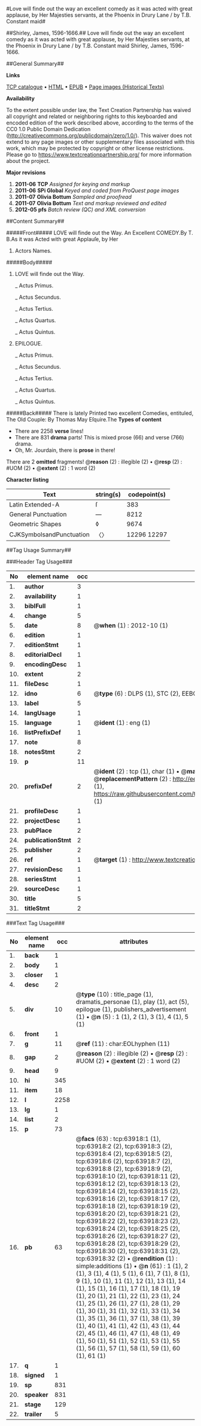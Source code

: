 #Love will finde out the way an excellent comedy as it was acted with great applause, by Her Majesties servants, at the Phoenix in Drury Lane / by T.B. Constant maid#

##Shirley, James, 1596-1666.##
Love will finde out the way an excellent comedy as it was acted with great applause, by Her Majesties servants, at the Phoenix in Drury Lane / by T.B.
Constant maid
Shirley, James, 1596-1666.

##General Summary##

**Links**

[TCP catalogue](http://www.ota.ox.ac.uk/tcp/)  • 
[HTML](http://tei.it.ox.ac.uk/tcp/Texts-HTML/free/A59/A59986.html)  • 
[EPUB](http://tei.it.ox.ac.uk/tcp/Texts-EPUB/free/A59/A59986.epub) • 
[Page images (Historical Texts)](https://historicaltexts.jisc.ac.uk/eebo-12590883e)

**Availability**

To the extent possible under law, the Text Creation Partnership has waived all copyright and related or neighboring rights to this keyboarded and encoded edition of the work described above, according to the terms of the CC0 1.0 Public Domain Dedication (http://creativecommons.org/publicdomain/zero/1.0/). This waiver does not extend to any page images or other supplementary files associated with this work, which may be protected by copyright or other license restrictions. Please go to https://www.textcreationpartnership.org/ for more information about the project.

**Major revisions**

1. __2011-06__ __TCP__ *Assigned for keying and markup*
1. __2011-06__ __SPi Global__ *Keyed and coded from ProQuest page images*
1. __2011-07__ __Olivia Bottum__ *Sampled and proofread*
1. __2011-07__ __Olivia Bottum__ *Text and markup reviewed and edited*
1. __2012-05__ __pfs__ *Batch review (QC) and XML conversion*

##Content Summary##

#####Front#####
LOVE will finde out the Way. An Excellent COMEDY.By T. B.As it was Acted with great Applauſe, by Her
1. Actors Names.

#####Body#####

1. LOVE will finde out the Way.

    _ Actus Primus.

    _ Actus Secundus.

    _ Actus Tertius.

    _ Actus Quartus.

    _ Actus Quintus.

1. EPILOGUE.

    _ Actus Primus.

    _ Actus Secundus.

    _ Actus Tertius.

    _ Actus Quartus.

    _ Actus Quintus.

#####Back#####
There is lately Printed two excellent Comedies, entituled, The Old Couple: By Thomas May Eſquire.The
**Types of content**

  * There are 2258 **verse** lines!
  * There are 831 **drama** parts! This is mixed prose (66) and verse (766) drama.
  * Oh, Mr. Jourdain, there is **prose** in there!

There are 2 **omitted** fragments! 
 @__reason__ (2) : illegible (2)  •  @__resp__ (2) : #UOM (2)  •  @__extent__ (2) : 1 word (2)

**Character listing**


|Text|string(s)|codepoint(s)|
|---|---|---|
|Latin Extended-A|ſ|383|
|General Punctuation|—|8212|
|Geometric Shapes|◊|9674|
|CJKSymbolsandPunctuation|〈〉|12296 12297|

##Tag Usage Summary##

###Header Tag Usage###

|No|element name|occ|attributes|
|---|---|---|---|
|1.|__author__|3||
|2.|__availability__|1||
|3.|__biblFull__|1||
|4.|__change__|5||
|5.|__date__|8| @__when__ (1) : 2012-10 (1)|
|6.|__edition__|1||
|7.|__editionStmt__|1||
|8.|__editorialDecl__|1||
|9.|__encodingDesc__|1||
|10.|__extent__|2||
|11.|__fileDesc__|1||
|12.|__idno__|6| @__type__ (6) : DLPS (1), STC (2), EEBO-CITATION (1), OCLC (1), VID (1)|
|13.|__label__|5||
|14.|__langUsage__|1||
|15.|__language__|1| @__ident__ (1) : eng (1)|
|16.|__listPrefixDef__|1||
|17.|__note__|8||
|18.|__notesStmt__|2||
|19.|__p__|11||
|20.|__prefixDef__|2| @__ident__ (2) : tcp (1), char (1)  •  @__matchPattern__ (2) : ([0-9\-]+):([0-9IVX]+) (1), (.+) (1)  •  @__replacementPattern__ (2) : http://eebo.chadwyck.com/downloadtiff?vid=$1&page=$2 (1), https://raw.githubusercontent.com/textcreationpartnership/Texts/master/tcpchars.xml#$1 (1)|
|21.|__profileDesc__|1||
|22.|__projectDesc__|1||
|23.|__pubPlace__|2||
|24.|__publicationStmt__|2||
|25.|__publisher__|2||
|26.|__ref__|1| @__target__ (1) : http://www.textcreationpartnership.org/docs/. (1)|
|27.|__revisionDesc__|1||
|28.|__seriesStmt__|1||
|29.|__sourceDesc__|1||
|30.|__title__|5||
|31.|__titleStmt__|2||


###Text Tag Usage###

|No|element name|occ|attributes|
|---|---|---|---|
|1.|__back__|1||
|2.|__body__|1||
|3.|__closer__|1||
|4.|__desc__|2||
|5.|__div__|10| @__type__ (10) : title_page (1), dramatis_personae (1), play (1), act (5), epilogue (1), publishers_advertisement (1)  •  @__n__ (5) : 1 (1), 2 (1), 3 (1), 4 (1), 5 (1)|
|6.|__front__|1||
|7.|__g__|11| @__ref__ (11) : char:EOLhyphen (11)|
|8.|__gap__|2| @__reason__ (2) : illegible (2)  •  @__resp__ (2) : #UOM (2)  •  @__extent__ (2) : 1 word (2)|
|9.|__head__|9||
|10.|__hi__|345||
|11.|__item__|18||
|12.|__l__|2258||
|13.|__lg__|1||
|14.|__list__|2||
|15.|__p__|73||
|16.|__pb__|63| @__facs__ (63) : tcp:63918:1 (1), tcp:63918:2 (2), tcp:63918:3 (2), tcp:63918:4 (2), tcp:63918:5 (2), tcp:63918:6 (2), tcp:63918:7 (2), tcp:63918:8 (2), tcp:63918:9 (2), tcp:63918:10 (2), tcp:63918:11 (2), tcp:63918:12 (2), tcp:63918:13 (2), tcp:63918:14 (2), tcp:63918:15 (2), tcp:63918:16 (2), tcp:63918:17 (2), tcp:63918:18 (2), tcp:63918:19 (2), tcp:63918:20 (2), tcp:63918:21 (2), tcp:63918:22 (2), tcp:63918:23 (2), tcp:63918:24 (2), tcp:63918:25 (2), tcp:63918:26 (2), tcp:63918:27 (2), tcp:63918:28 (2), tcp:63918:29 (2), tcp:63918:30 (2), tcp:63918:31 (2), tcp:63918:32 (2)  •  @__rendition__ (1) : simple:additions (1)  •  @__n__ (61) : 1 (1), 2 (1), 3 (1), 4 (1), 5 (1), 6 (1), 7 (1), 8 (1), 9 (1), 10 (1), 11 (1), 12 (1), 13 (1), 14 (1), 15 (1), 16 (1), 17 (1), 18 (1), 19 (1), 20 (1), 21 (1), 22 (1), 23 (1), 24 (1), 25 (1), 26 (1), 27 (1), 28 (1), 29 (1), 30 (1), 31 (1), 32 (1), 33 (1), 34 (1), 35 (1), 36 (1), 37 (1), 38 (1), 39 (1), 40 (1), 41 (1), 42 (1), 43 (1), 44 (2), 45 (1), 46 (1), 47 (1), 48 (1), 49 (1), 50 (1), 51 (1), 52 (1), 53 (1), 55 (1), 56 (1), 57 (1), 58 (1), 59 (1), 60 (1), 61 (1)|
|17.|__q__|1||
|18.|__signed__|1||
|19.|__sp__|831||
|20.|__speaker__|831||
|21.|__stage__|129||
|22.|__trailer__|5||
